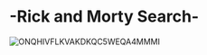 # -Rick and Morty Search-
![ONQHIVFLKVAKDKQC5WEQA4MMMI](https://user-images.githubusercontent.com/113980852/207713886-fd06aff0-4a28-420b-832d-175b3d9acd5b.jpg)

